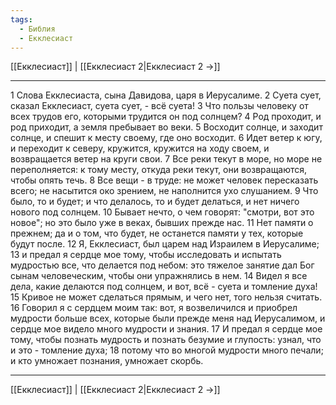 ```yaml
---
tags:
  - Библия
  - Екклесиаст
---
```

[[Екклесиаст]] | [[Екклесиаст 2|Екклесиаст 2 →]]

---
1 Слова Екклесиаста, сына Давидова, царя в Иерусалиме.
2 Суета сует, сказал Екклесиаст, суета сует, - всё суета!
3 Что пользы человеку от всех трудов его, которыми трудится он под солнцем?
4 Род проходит, и род приходит, а земля пребывает во веки.
5 Восходит солнце, и заходит солнце, и спешит к месту своему, где оно восходит.
6 Идет ветер к югу, и переходит к северу, кружится, кружится на ходу своем, и возвращается ветер на круги свои.
7 Все реки текут в море, но море не переполняется: к тому месту, откуда реки текут, они возвращаются, чтобы опять течь.
8 Все вещи - в труде: не может человек пересказать всего; не насытится око зрением, не наполнится ухо слушанием.
9 Что было, то и будет; и что делалось, то и будет делаться, и нет ничего нового под солнцем.
10 Бывает нечто, о чем говорят: "смотри, вот это новое"; но это было уже в веках, бывших прежде нас.
11 Нет памяти о прежнем; да и о том, что будет, не останется памяти у тех, которые будут после.
12 Я, Екклесиаст, был царем над Израилем в Иерусалиме;
13 и предал я сердце мое тому, чтобы исследовать и испытать мудростью все, что делается под небом: это тяжелое занятие дал Бог сынам человеческим, чтобы они упражнялись в нем.
14 Видел я все дела, какие делаются под солнцем, и вот, всё - суета и томление духа!
15 Кривое не может сделаться прямым, и чего нет, того нельзя считать.
16 Говорил я с сердцем моим так: вот, я возвеличился и приобрел мудрости больше всех, которые были прежде меня над Иерусалимом, и сердце мое видело много мудрости и знания.
17 И предал я сердце мое тому, чтобы познать мудрость и познать безумие и глупость: узнал, что и это - томление духа;
18 потому что во многой мудрости много печали; и кто умножает познания, умножает скорбь.

---
[[Екклесиаст]] | [[Екклесиаст 2|Екклесиаст 2 →]]